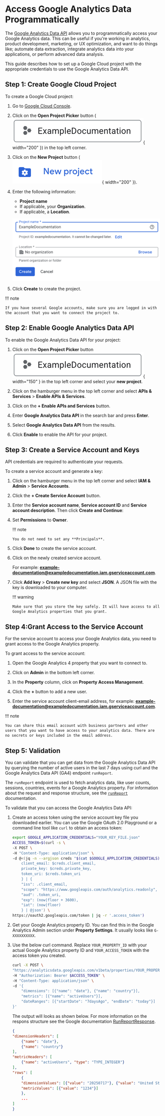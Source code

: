 # Access Google Analytics Data Programmatically

The [Google Analytics Data API](https://developers.google.com/analytics/devguides/reporting/data/v1/rest) allows you to programmatically access your Google Analytics data. This can be useful if you're working in analytics, product development, marketing, or UX optimization, and want to do things like; automate data extraction, integrate analytics data into your applications, or perform advanced data analysis.

This guide describes how to set up a Google Cloud project with the appropriate credentials to use the Google Analytics Data API.

## Step 1: Create Google Cloud Project

To create a Google Cloud project:

1. Go to [Google Cloud Console](https://console.cloud.google.com/).

2. Click on the **Open Project Picker** button (![alt text](images/open-project-picker-button.png){ width="200" }) in the top left corner.

3. Click on the **New Project** button (![alt text](images/new-project-button.png){ width="200" }).

4. Enter the following information:
   - **Project name**
   - If applicable, your **Organization**.
   - If applicable, a **Location**.

    ![alt text](images/project-configuration.png)

5. Click **Create** to create the project.

!!! note
    
    If you have several Google accounts, make sure you are logged in with the account that you want to connect the project to.


## Step 2: Enable Google Analytics Data API

To enable the Google Analytics Data API for your project:

1. Click on the **Open Project Picker** button ![alt text](images/open-project-picker-button.png){ width="150" } in the top left corner and select your **new project**.

2. Click on the hamburger menu in the top left corner and select **APIs & Services** > **Enable APIs & Services**.

3. Click on the **+ Enable APIs and Services** button.

4. Enter **Google Analytics Data API** in the search bar and press **Enter**.

5. Select **Google Analytics Data API** from the results.

6. Click **Enable** to enable the API for your project.


## Step 3: Create a Service Account and Keys

API credentials are required to authenticate your requests.

To create a service account and generate a key:

1.  Click on the hamburger menu in the top left corner and select **IAM & Admin** > **Service Accounts**.

2.  Click the **+ Create Service Account** button.

3.  Enter the **Service account name**, **Service account ID** and **Service account description**. Then click **Create and Continue**:
    
4.  Set **Permissions** to **Owner**.

    !!! note
        
        You do not need to set any **Principals**.

5.  Click **Done** to create the service account.

6.  Click on the newly created service account.
    
    For example: **example-documentation@exampledocumentation.iam.gserviceaccount.com**.

7.  Click **Add key** > **Create new key** and select **JSON**. A JSON file with the key is downloaded to your computer.

    !!! warning
        
        Make sure that you store the key safely. It will have access to all Google Analytics properties that you grant.

## Step 4:Grant Access to the Service Account

For the service account to access your Google Analytics data, you need to grant access to the Google Analytics property.

To grant access to the service account:

1. Open the Google Analytics 4 property that you want to connect to.

2. Click on **Admin** in the bottom left corner.

3. In the **Property** column, click on **Property Access Management**.

4. Click the **+** button to add a new user.

5. Enter the service account client-email address, for example: **example-documentation@exampledocumentation.iam.gserviceaccount.com**.

!!! note
    
    You can share this email account with business partners and other users that you want to have access to your analytics data. There are no secrets or keys included in the email address.

## Step 5: Validation

You can validate that you can get data from the Google Analytics Data API by querying the number of active users in the last 7 days using curl and the Google Analytics Data API (GA4) endpoint `runReport`.

The `runReport` endpoint is used to fetch analytics data, like user counts, sessions, countries, events for a Google Analytics property. For information about the request and response structure, see the [`runReport`](https://developers.google.com/analytics/devguides/reporting/data/v1/rest/v1beta/properties/runReport) documentation.


To validate that you can access the Google Analytics Data API:

1. Create an access token using the service account key file you downloaded earlier. You can use the Google OAuth 2.0 Playground or a command line tool like `curl` to obtain an access token:

    ```bash
    export GOOGLE_APPLICATION_CREDENTIALS="YOUR_KEY_FILE.json"
    ACCESS_TOKEN=$(curl -s \
    -X POST \
    -H "Content-Type: application/json" \
    -d @<(jq -n --argjson creds "$(cat $GOOGLE_APPLICATION_CREDENTIALS)" '{
        client_email: $creds.client_email,
        private_key: $creds.private_key,
        token_uri: $creds.token_uri
        } | {
        "iss": .client_email,
        "scope": "https://www.googleapis.com/auth/analytics.readonly",
        "aud": .token_uri,
        "exp": (now|floor + 3600),
        "iat": (now|floor)
        } | @json') \
    https://oauth2.googleapis.com/token | jq -r '.access_token')
    ```

2. Get your Google Analytics property ID. You can find this in the Google Analytics Admin section under **Property Settings**. It usually looks like `G-XXXXXXXXXX`.

3. Use the below curl command. Replace `YOUR_PROPERTY_ID` with your actual Google Analytics property ID and `YOUR_ACCESS_TOKEN` with the access token you created.

    ```bash
    curl -X POST \
    "https://analyticsdata.googleapis.com/v1beta/properties/YOUR_PROPERTY_ID:runReport" \
    -H "Authorization: Bearer $ACCESS_TOKEN" \
    -H "Content-Type: application/json" \
    -d '{
        "dimensions": [{"name": "date"}, {"name": "country"}],
        "metrics": [{"name": "activeUsers"}],
        "dateRanges": [{"startDate": "7daysAgo", "endDate": "today"}]
    }'
    ```

    The output will looks as shown below. For more information on the respons structure see the Google documentation [RunReportResponse](https://developers.google.com/analytics/devguides/reporting/data/v1/rest/v1beta/RunReportResponse).

    ```json
    {
    "dimensionHeaders": [
        {"name": "date"},
        {"name": "country"}
    ],
    "metricHeaders": [
        {"name": "activeUsers", "type": "TYPE_INTEGER"}
    ],
    "rows": [
        {
        "dimensionValues": [{"value": "20250717"}, {"value": "United States"}],
        "metricValues": [{"value": "1234"}]
        },
        ...
    ]
    }
    ```

